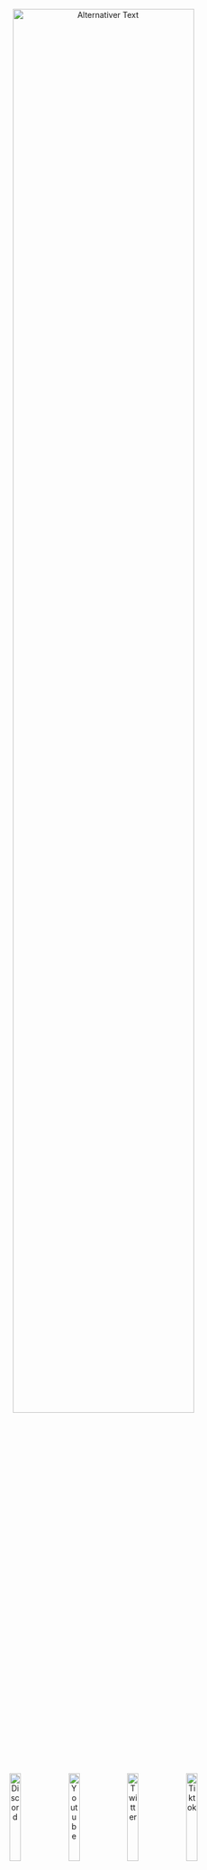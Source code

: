 <br>
<div align="center"> 
<a id="header"><img src="https://chaosaiart.de/nodes/workflows/elements/logo_2.png?v=4" alt="Alternativer Text" width="80%"></a>
</div><br>
<div align="center"> <a href="https://chaosaiart.com/discord"><img src="https://chaosaiart.de/nodes/workflows/elements/c1.png?v=4" alt="Discord" width="20%"></a>
  <a href="https://chaosaiart.com/youtube"><img src="https://chaosaiart.de/nodes/workflows/elements/c2.png?v=4" alt="Youtube" width="20%"></a>
  <a href="https://chaosaiart.com/twitter"><img src="https://chaosaiart.de/nodes/workflows/elements/c3.png?v=4" alt="Twitter" width="20%"></a>
  <a href="https://chaosaiart.com/tiktok"><img src="https://chaosaiart.de/nodes/workflows/elements/c4.png?v=4" alt="Tiktok" width="20%"></a>
 </div> 
<br><br><br>
<a id="Overview"><img src="https://chaosaiart.de/nodes/workflows/elements/overview.png?v=4" alt="Alternativer Text" width="100%"></a>   
<br>
<div align="center"> 
  <a href="#Install"><img src="https://chaosaiart.de/nodes/workflows/elements/d1.png?v=4"  width="25%"></a>
  <a href="#Workflows"><img src="https://chaosaiart.de/nodes/workflows/elements/d2.png?v=4"  width="25%"></a>
  <a href="#Nodes"><img src="https://chaosaiart.de/nodes/workflows/elements/d3.png?v=4"  width="25%"></a>
</div>
<div align="center">
  <a href="#Support"><img src="https://chaosaiart.de/nodes/workflows/elements/d4_2.png?v=4"  width="25%"></a> 
  <a href="#Info"><img src="https://chaosaiart.de/nodes/workflows/elements/d5.png?v=4"  width="25%"></a>
  <a href="https://github.com/chaosaiart/Chaosaiart-Nodes/blob/main/WISH_LIST.md"><img src="https://chaosaiart.de/nodes/workflows/elements/d6.png?v=4"  width="25%"></a>
</div>
<br><br> 
<div align="center">  
    <img src="https://chaosaiart.de/nodes/workflows/elements/overview_h1.png?v=4" alt="Use Case:" width="65%"> <br>
    LowVRAM Animation<br><br><br> 
    <img src="https://chaosaiart.de/nodes/workflows/elements/overview_h3.png?v=4" alt="Examples" width="65%"> <br>
    <img src="https://chaosaiart.de/nodes/workflows/elements/examples_headline_3.png?v=4" alt="txt2img" width="50%"> <br>
    <div align="center"> 
        <img src="https://github.com/chaosaiart/examples/blob/main/Chaosaiart-Nodes/e_img2video_1.gif" width="25%">
        <img src="https://github.com/chaosaiart/examples/blob/main/Chaosaiart-Nodes/e_img2video_2.gif" width="25%">
    </div><br>
    <a href="https://chaosaiart.de/nodes/?json=Animation_img2video">
        <img src="https://chaosaiart.de/nodes/workflows/elements/workflow_dl.png?v=4" width="20%"></a> <br><br><br>
    <img src="https://chaosaiart.de/nodes/workflows/elements/examples_headline_1.png?v=4" alt="txt2img" width="50%"> <br>
    <div align="center">
        <img src="https://github.com/chaosaiart/examples/blob/main/Chaosaiart-Nodes/e1.gif" width="25%">
        <img src="https://github.com/chaosaiart/examples/blob/main/Chaosaiart-Nodes/e2.gif" width="25%">
        <img src="https://github.com/chaosaiart/examples/blob/main/Chaosaiart-Nodes/e3.gif" width="25%">
    </div><br>
    <a href="https://chaosaiart.de/nodes/?json=Animation_txt2video"><img src="https://chaosaiart.de/nodes/workflows/elements/workflow_dl.png?v=4" width="20%"></a> <br><br><br>
    <img src="https://chaosaiart.de/nodes/workflows/elements/examples_headline_2.png?v=4" alt="" width="50%"> <br>
    Work in Progress. 
    <br><br>
    <br>  
    <img src="https://chaosaiart.de/nodes/workflows/elements/overview_h2.png?v=4" alt="Further Use" width="65%"> <br>
    Simplified workflow, VAE inclusion in KSampler<br>
    Workflow automation, e.g., changing checkpoints<br>
    Logical process for testing elements like Controlnet<br>
    Rethinking workflows with switches<br><br><br> 
    <img src="https://chaosaiart.de/nodes/workflows/elements/overview_h4.png?v=4>" alt="Importen" width="65%"> <br>
    This node is based on frame-to-frame generation (img after img).<br>
    This means it is VRAM efficient and suitable for GPUs with low VRAM.<br><br>
    Additional: Chaosaiart-Node is in the early phase, <br>more nodes will be added + Bug fixes + changes.<br><br><br>
</div>
<br>
<a id="Install" name="Install">
<img src="https://chaosaiart.de/nodes/workflows/elements/Install.png?v=4" alt="Install" width="100%"> 
</a>
 
<br>
<div align="center"> 
  <a href="#Install_full"><img src="https://chaosaiart.de/nodes/workflows/elements/h1_2.png?v=4" alt="Manuel" width="25%"></a> 
  <a href="#Install_manager"><img src="https://chaosaiart.de/nodes/workflows/elements/h3.png?v=4" alt="ComfyUI Manager" width="25%"></a>
  <!--a href="#Install_git"><img src="https://chaosaiart.de/nodes/workflows/elements/h2.png?v=4" alt="Git" width="25%"></a-->
</div>
     
<br>
 
<a id="Install_full"> 
<img src="https://chaosaiart.de/nodes/workflows/elements/i1_2.png?v=4" width="100%"> 
</a>
<br>
<dl>
  <dd>
    <dl>
      <dd>  
      1. Install <a href="https://github.com/comfyanonymous/ComfyUI?tab=readme-ov-file#installing">ComfyUI</a><br>
      2. Download <a href="https://github.com/chaosaiart/Chaosaiart-Nodes/archive/refs/heads/main.zip">Chaosaiart-Nodes</a><br>
      3. Unzip Chaosaiart-Nodes with <a href="https://7-zip.org/">7zip</a><br>
      4. Grab the Unzipped "Chaosaiart-Nodes" folder<br>
      5. go into ComfyUI Folder, then "../comfyUI/custom_nodes/" place it in.<br> 
      <img src="https://chaosaiart.de/nodes/workflows/elements/not_do.png?v=4" alt="" width="40%"><br><br>
      6. Windows:
      <br>
      <dl><dd><dl><dd>Use the Install_windows file in the "Chaosaiart-Nodes" folder<br>
      </dd></dl>      
      Linux:  

    pip install opencv-python & pip install tqdm
If you are using a virtual environment (venv), make sure it is activated before installation. 
</dd></dl>
<br> 
<!--7. get a good checkpoint, like <a href="https://civitai.com/models/9409?modelVersionId=30163">Anything5</a> ( Folder: ../ComfyUI/models/checkpoints )    
</dl-->
<div align="center"> 
Open ComfyUI, Load or Drag & Drop one of the <a href="#workflow_overview">workflows</a>.    
</div>     
<br>
<br>
</dl>  
</dd>
</dl>
</dd>
</dl>  

<a id="Install_manager">
<img src="https://chaosaiart.de/nodes/workflows/elements/i3.png?v=4" alt="" width="100%">
</a>
<br>
<dl>
  <dd>
    <dl>
      <dd>   
      1. Install <a href="https://github.com/comfyanonymous/ComfyUI?tab=readme-ov-file#installing">ComfyUI</a><br>
      2. Install <a href="https://github.com/ltdrdata/ComfyUI-Manager">ComfyUI Manager</a><br>
      3. Open Manager, Use "Install via Git URL".<br>
      4. Command:
      
    https://github.com/chaosaiart/Chaosaiart-Nodes
<!--x>    
5. get a good checkpoint, like <a href="https://civitai.com/models/9409?modelVersionId=30163">Anything5</a> ( Folder: ../ComfyUI/models/checkpoints )</x>
<br--><br>
<div align="center"> 
Open ComfyUI, Load or Drag & Drop one of the <a href="#workflow_overview">workflows</a>.    
</div>      
<br>
<br>
</dl></dd></dl>  


<!--a id="Install_git">
<img src="https://chaosaiart.de/nodes/workflows/elements/i2.png?v=4" alt="Install" width="100%">
</a>
<br>
<dl>
  <dd>
    <dl>
      <dd> 
        1. Install <a href="https://github.com/comfyanonymous/ComfyUI?tab=readme-ov-file#installing">ComfyUI</a><br>
        2. Install <a href="https://git-scm.com/downloads">git</a><br>
        3. Open the ComfyUI folder, then "../ComfyUI/custom_nodes"<br>
        <br>
    <dl>
      <dd> 
        Windows:
        <dl><dd>   
          4. Use the folder path, type CMD<br>
          5. Use the command in CMD:<br>

    git clone https://github.com/chaosaiart/Chaosaiart-Nodes
<x>6. Use the Install_windows file in the "Chaosaiart-Nodes" folder<br> 
7. get a good checkpoint, like <a href="https://civitai.com/models/9409?modelVersionId=30163">Anything5</a> ( Folder: ../ComfyUI/models/checkpoints )</x><br> 
<div align="center"> 
Open ComfyUI, Load or Drag & Drop one of the <a href="#workflow_overview">workflows</a>.<br> 
</div>      
        <br>
        </dd>
        Linux:
        <dl><dd> 
        4. use:
    
    git clone https://github.com/chaosaiart/Chaosaiart-Nodes 
<br>
5. use: 

    pip install opencv-python & pip install tqdm
If you are using a virtual environment (venv), make sure it is activated before installation.
<x> <br><br>
6. get a good checkpoint, like <a href="https://civitai.com/models/9409?modelVersionId=30163">Anything5</a> ( Folder: ../ComfyUI/models/checkpoints )</x><br> 
<br><br>
<div align="center"> 
Open ComfyUI, Load or Drag & Drop one of the <a href="#workflow_overview">workflows</a>.    
</div>      
</dd></dl></dd></dl></dd></dl></dd></dl>     
<br>
<br-->

 
   
<a id="Workflows" name="Workflows">
<img src="https://chaosaiart.de/nodes/workflows/elements/workflows.png?v=4" alt="Workflows" width="100%">
</a> 

<div align="center">  
  <a href="#Workflow_basic"><img src="https://chaosaiart.de/nodes/workflows/elements/wi_1.png?v=4" alt="Install" width="25%"></a> 
  <a href="#Workflow_animation"><img src="https://chaosaiart.de/nodes/workflows/elements/wi_2_2.png?v=4" alt="Install" width="25%"></a> 
  <a href="#Workflow_expert"><img src="https://chaosaiart.de/nodes/workflows/elements/wi_3.png?v=4" alt="Install" width="25%"></a>  
</div> <br><br><br>
<a id="Workflow_basic">
  <img src="https://chaosaiart.de/nodes/workflows/elements/w1.png?v=4" alt="Workflows" width="100%">
</a>
<div>
<dl>
  <dd>
    <dl>
      <dd>
      <a id="workflow_overview"></a>
      <div align="center">  
        <a href="#workflow_3"><img src="https://chaosaiart.de/nodes/workflows/elements/wi_b_3.png?v=4" width="30%"></a>
        <a href="#workflow_4"><img src="https://chaosaiart.de/nodes/workflows/elements/wi_b_4.png?v=4" width="30%"></a>
        <a href="#workflow_5"><img src="https://chaosaiart.de/nodes/workflows/elements/wi_b_5.png?v=4" width="30%"></a>
      </div>
      <div align="center">  
        <a href="#workflow_2"><img src="https://chaosaiart.de/nodes/workflows/elements/wi_b_2.png?v=4" width="30%"></a>
        <a href="#workflow_9"><img src="https://chaosaiart.de/nodes/workflows/elements/wi_b_9.png?v=4" width="30%"></a>
        <a href="#workflow_8"><img src="https://chaosaiart.de/nodes/workflows/elements/wi_b_8.png?v=4" width="30%"></a>
      </div>
      <div align="center">  
        <a href="#workflow_1"><img src="https://chaosaiart.de/nodes/workflows/elements/wi_b_1.png?v=4" width="30%"></a>
        <a href="#workflow_6"><img src="https://chaosaiart.de/nodes/workflows/elements/wi_b_6.png?v=4" width="30%"></a>
        <a href="#workflow_7"><img src="https://chaosaiart.de/nodes/workflows/elements/wi_b_7.png?v=4" width="30%"></a> 
      </div>
      <div align="center">  
        <a href="#workflow_10"><img src="https://chaosaiart.de/nodes/workflows/elements/wi_b_10.png?v=4" width="30%"></a>
        <a href="#workflow_11"><img src="https://chaosaiart.de/nodes/workflows/elements/wi_b_11.png?v=4" width="30%"></a> 
        <a href="#workflow_12"><img src="https://chaosaiart.de/nodes/workflows/elements/wi_b_12.png?v=4" width="30%"></a> 
      </div>
      <div align="center">  
        <a href="#workflow_14"><img src="https://chaosaiart.de/nodes/workflows/elements/wi_b_14.png?v=4" width="30%"></a> 
        <a href="#workflow_15"><img src="https://chaosaiart.de/nodes/workflows/elements/wi_b_15.png?v=4" width="30%"></a> 
      </div>
      <!-- Checkpoint Changer --->
      <a id="workflow_3"></a><br><br>
      <img src="https://chaosaiart.de/nodes/workflows/elements/wi_b_3.png?v=4" width="30%"><br> 
      <dl><dd>
      Change Checkpoint, you can specify when.<br>
      1x Frame = 1x generated Img / Batch<br>
      <img src="https://chaosaiart.de/nodes/workflows/img/Basic_Checkpoint_changing.jpg?v=4" width="100%"><br>
      <div align="center"><a href="https://chaosaiart.de/nodes/?json=Basic_Checkpoint_changing">
        <img src="https://chaosaiart.de/nodes/workflows/elements/workflow_dl.png?v=4" width="20%">
      </a> 
      </div>
      <!-- Prompt Changer --->
      <a id="workflow_4"></a><br><br>
      </dl>
      <img src="https://chaosaiart.de/nodes/workflows/elements/wi_b_4.png?v=4" width="30%"><br> 
      <dl><dd>
      Change Prompt, you can specify when.<br>
      1x Frame = 1x generated Img / Batch<br>
      <img src="https://chaosaiart.de/nodes/workflows/img/Basic_Prompt_changing.jpg?v=4" width="100%"><br>
      <div align="center"><a href="https://chaosaiart.de/nodes/?json=Basic_Prompt_changing"><img src="https://chaosaiart.de/nodes/workflows/elements/workflow_dl.png?v=4" width="20%"></a> 
      </div>
      <!-- Checkpoint & Prompt Changer -->
      <a id="workflow_5"></a>
      <br><br>
      </dl> 
      <img src="https://chaosaiart.de/nodes/workflows/elements/wi_b_5.png?v=4" width="30%"><br> 
      <dl><dd>
      Change Checkpoint & Prompt, you can specify when.<br>
      1x Frame = 1x generated Img / Batch<br>
      <img src="https://chaosaiart.de/nodes/workflows/img/Basic_Checkpoint_Prompt_changing.jpg?v=4" width="100%"><br>
      <div align="center"><a href="https://chaosaiart.de/nodes/?json=Basic_Checkpoint_Prompt_changing"><img src="https://chaosaiart.de/nodes/workflows/elements/workflow_dl.png?v=4" width="20%"></a> 
      </div>
      <!-- Batch Loader -->
      <a id="workflow_2"></a>
      <br><br>
      </dl>
      <img src="https://chaosaiart.de/nodes/workflows/elements/wi_b_2.png?v=4" width="30%"><br> 
      <dl><dd>
      Basic img2img Batch Loader<br>
      Select folder, Each generation uses the next image.<br>
      You also can Repeat Img.<br>
      <img src="https://chaosaiart.de/nodes/workflows/img/Basic_Image_Batch_img2img.jpg?v=4" width="100%"><br>
      <div align="center"><a href="https://chaosaiart.de/nodes/?json=Basic_Image_Batch_img2img"><img src="https://chaosaiart.de/nodes/workflows/elements/workflow_dl.png?v=4" width="20%"></a> 
      </div>
      <br>
      Basic Controlnet Batch Loader<br>
      Select folder, Each generation uses the next image.<br>
      You also can Repeat Img.<br>
      <img src="https://chaosaiart.de/nodes/workflows/img/Basic_Image_Batch_controlnet.jpg?v=4" width="100%"><br>
      <div align="center"><a href="https://chaosaiart.de/nodes/?json=Basic_Image_Batch_controlnet"><img src="https://chaosaiart.de/nodes/workflows/elements/workflow_dl.png?v=4" width="20%"></a> 
      </div>
      <!-- Video2img-->
      <a id="workflow_9"></a>
      <br><br>
      </dl> 
      <img src="https://chaosaiart.de/nodes/workflows/elements/wi_b_9.png?v=4" width="30%"><br> 
      <dl><dd>
      Splitt Video in to Frames / img 
      <img src="https://chaosaiart.de/nodes/workflows/img/Basic_video2img.jpg?v=4" width="100%"><br>  
      <div align="center"><a href="https://chaosaiart.de/nodes/?json=Basic_video2img"><img src="https://chaosaiart.de/nodes/workflows/elements/workflow_dl.png?v=4" width="20%"></a> 
      </div>
      <!-- img2video -->
      <a id="workflow_8"></a>
      <br><br>
      </dl>
      <img src="https://chaosaiart.de/nodes/workflows/elements/wi_b_8.png?v=4" width="30%"><br> 
      <dl><dd>
      Stitching Image to Video
      <img src="https://chaosaiart.de/nodes/workflows/img/Basic_img2video.jpg?v=4" width="100%"><br>  
      <div align="center"><a href="https://chaosaiart.de/nodes/?json=Basic_img2video"><img src="https://chaosaiart.de/nodes/workflows/elements/workflow_dl.png?v=4" width="20%"></a> 
      </div><br><br> 
      Stitching Image to Gif 
      <img src="https://chaosaiart.de/nodes/workflows/img/Basic_img2gif.jpg?v=4" width="100%"><br>  
      <div align="center"><a href="https://chaosaiart.de/nodes/?json=Basic_img2gif"><img src="https://chaosaiart.de/nodes/workflows/elements/workflow_dl.png?v=4" width="20%"></a> 
      </div>
      <!-- Cache Reloader -->
      <a id="workflow_1"></a>
      <br><br>  
      </dl>
      <img src="https://chaosaiart.de/nodes/workflows/elements/wi_b_1.png?v=4" width="30%"><br> 
      <dl><dd>
      First Step for Animation<br>
      Cache a Img for the next generate, in this Case Img2img. 
      My <a href="#wi_b_4">Promptchanger workflow</a> has been implemented. Prompt Changer<br> 
      <img src="https://chaosaiart.de/nodes/workflows/img/Basic_img2img_cache_animation.jpg?v=4" width="100%"><br>  
      <div align="center"><a href="https://chaosaiart.de/nodes/?json=Basic_img2img_cache_animation"><img src="https://chaosaiart.de/nodes/workflows/elements/workflow_dl.png?v=4" width="20%"></a> 
      </div>
      <!-- Controlnet Changer -->
      <a id="workflow_6"></a>
      <br><br>
      </dl>
      <img src="https://chaosaiart.de/nodes/workflows/elements/wi_b_6.png?v=4" width="30%"><br> 
      <dl><dd>
      Change Controlnet Settings by Counting.<br>
      1x Frame = 1x generated Img / Batch = Step<br>
      You will need <a href="https://civitai.com/models/38784?modelVersionId=44716">Canny Model<a>
      <img src="https://chaosaiart.de/nodes/workflows/img/Basic_controlnet_start_end_steps_changing.jpg?v=4" width="100%"><br>
      <div align="center"><a href="https://chaosaiart.de/nodes/?json=Basic_controlnet_start_end_steps_changing"><img src="https://chaosaiart.de/nodes/workflows/elements/workflow_dl.png?v=4" width="20%"></a> 
      </div>
      <!-- Save Prompt -->
      <a id="workflow_7"></a>
      <br><br>
      </dl>
      <img src="https://chaosaiart.de/nodes/workflows/elements/wi_b_7.png?v=4" width="30%"><br> 
      <dl><dd>
      Save and Load your Prompt + Simple Workflow.<br>
      For Loading & Saving Text you need to Install this <a href="https://github.com/pythongosssss/ComfyUI-Custom-Scripts?tab=readme-ov-file#installation">Custom Node</a>
      <img src="https://chaosaiart.de/nodes/workflows/img/Basic_save_load_Prompts.jpg?v=4" width="100%"><br>
      <div align="center"><a href="https://chaosaiart.de/nodes/?json=Basic_save_load_Prompts"><img src="https://chaosaiart.de/nodes/workflows/elements/workflow_dl.png?v=4" width="20%"></a> 
      </div>
      <!-- Switch -->
      <a id="workflow_10"></a>
      <br><br>
      </dl>
      <img src="https://chaosaiart.de/nodes/workflows/elements/wi_b_10.png?v=4" width="30%"><br> 
      <dl><dd>
      Using Any-Switch to control any input at any time.
      <img src="https://chaosaiart.de/nodes/workflows/img/Basic_Any_Switch_Count.jpg?v=4" width="100%"><br>
      <div align="center"><a href="https://chaosaiart.de/nodes/?json=Basic_Any_Switch_Count"><img src="https://chaosaiart.de/nodes/workflows/elements/workflow_dl.png?v=4" width="20%"></a> 
      </div>
      <!-- Array -->
      <a id="workflow_11"></a>
      <br><br>
      </dl>
      <img src="https://chaosaiart.de/nodes/workflows/elements/wi_b_11.png?v=4" width="30%"><br> 
      <dl><dd>
      Utilize arrays to enhance the organization of your workspace, or swiftly switch between processes to test things.
      <img src="https://chaosaiart.de/nodes/workflows/img/Basic_using_Array.jpg?v=4" width="100%"><br>
      <div align="center"><a href="https://chaosaiart.de/nodes/?json=Basic_using_Array"><img src="https://chaosaiart.de/nodes/workflows/elements/workflow_dl.png?v=4" width="20%"></a> 
      </div>
      <!-- Lora -->
      <a id="workflow_12"></a>
      <br><br>
      </dl>
      <img src="https://chaosaiart.de/nodes/workflows/elements/wi_b_12.png?v=4" width="30%"><br> 
      <dl><dd>
      Lora Input
      <img src="https://chaosaiart.de/nodes/workflows/img/Basic_Lora.jpg?v=4" width="100%"><br>
      <div align="center"><a href="https://chaosaiart.de/nodes/?json=Basic_Lora"><img src="https://chaosaiart.de/nodes/workflows/elements/workflow_dl.png?v=4" width="20%"></a> 
      </div>
      <!-- Random Prompt Filed -->
      <a id="workflow_14"></a>
      <br><br>
      </dl>
      <img src="https://chaosaiart.de/nodes/workflows/elements/wi_b_14.png?v=4" width="30%"><br> 
      <dl><dd>
      usable in all 🔶Chaosaiart prompt fields. 
      <img src="https://chaosaiart.de/nodes/workflows/img/Basic_random_prompt_part.jpg?v=4" width="100%"><br>
      <div align="center"> 
      </div> 
      </dl>
      <!-- Random Prompt Filed -->
      <a id="workflow_15"></a>
      <br><br>
      </dl>
      <dl><dd>
      <img src="https://chaosaiart.de/nodes/workflows/elements/wi_b_15.png?v=4" width="30%"><br> 
      <dl><dd>
      Change Contrast, Color, Brightness, Red, Green, Blue.
      <img src="https://chaosaiart.de/nodes/workflows/img/Basic_color_change.jpg?v=4" width="100%"><br>
      <div align="center"> 
      <div align="center"><a href="https://chaosaiart.de/nodes/?json=Basic_color_change"><img src="https://chaosaiart.de/nodes/workflows/elements/workflow_dl.png?v=4" width="20%"></a> 
      </div> 
      </dl>
      <br><br>
      <br><br><br>
        
</dd></dl></dd></dl>  
<a id="Workflow_animation">
  <img src="https://chaosaiart.de/nodes/workflows/elements/w2_2.png?v=4" alt="Workflows" width="100%">
</a>
<div>
<dl>
  <dd>
    <dl>
      <dd>
      <div align="center">  
        <a href="#workflow_Animation_1"><img src="https://chaosaiart.de/nodes/workflows/elements/wi_a_3.png?v=4" width="30%"></a> 
        <a href="#workflow_Animation_2"><img src="https://chaosaiart.de/nodes/workflows/elements/wi_a_4.png?v=4" width="30%"></a> 
      </div> 
      <a id="workflow_Animation_1"></a>
      <br><br>
        <img src="https://chaosaiart.de/nodes/workflows/elements/wi_a_3.png?v=4" width="30%">
      <dl><dd>
      Animation:<br> 
        This workflow has integrated the cache of the <a href="#workflow_1">Cache Workflow</a> in KSampler. <br>
        Additionally, KSampler has been modified to yield better results for animations.<br> 
        For example, the method "Fixed 0.5" has been optimized for checkpoint sd1.5.<br>
        Afterwards, you must stitch the images into a video using <a href="#workflow_8">img2video Basic Workflow</a> 
      <img src="https://chaosaiart.de/nodes/workflows/img/Animation_txt2video.jpg?v=4" width="100%"> 
      </dl> 
      <div align="center"><a href="https://chaosaiart.de/nodes/?json=Animation_txt2video"><img src="https://chaosaiart.de/nodes/workflows/elements/workflow_dl.png?v=4" width="20%"></a> 
      </div>
      <a id="workflow_Animation_2"></a>
      <br><br>
      <img src="https://chaosaiart.de/nodes/workflows/elements/wi_a_4.png?v=4" width="30%">
      <dl><dd>
      Same workflow as <a href="#workflow_Animation_1">txt2video</a>, but with image input.
      <img src="https://chaosaiart.de/nodes/workflows/img/Animation_img2video.jpg?v=4" width="100%">
      <div align="center"><a href="https://chaosaiart.de/nodes/?json=Animation_img2video"><img src="https://chaosaiart.de/nodes/workflows/elements/workflow_dl.png?v=4" width="20%"></a> 
      </div>
      </dl> 
       <br><br><br><br><br>
      </dl>  
</dd></dl></dd></dl> 

<a id="Workflow_expert">
  <img src="https://chaosaiart.de/nodes/workflows/elements/w3.png?v=4" alt="Workflows" width="100%">
</a>
<div>
<dl>
  <dd>
    <dl>
      <dd>
      <div align="center">  
        <a href="#workflow_Expert_1"><img src="https://chaosaiart.de/nodes/workflows/elements/experte_1.png?v=4" width="30%"></a>  
      </div>
      <a id="workflow_Expert_1"></a>
      <br><br>
        <img src="https://chaosaiart.de/nodes/workflows/elements/experte_1.png?v=4" width="30%">
      <dl><dd>
       In this workflow, the 🔶 Ksampler <a href="#workflow_Animation_1">txt</a> & <a href="#workflow_Animation_2">img2video</a> v1 has been dissected into its individual components.<br> This allows you to see what it consists of and enables you to adjust the values yourselves.
      <img src="https://chaosaiart.de/nodes/workflows/img/expert_txt2video_img2video.jpg?v=4" width="100%"> 
      </dl> 
      <div align="center"><a href="https://chaosaiart.de/nodes/?json=expert_txt2video_img2video"><img src="https://chaosaiart.de/nodes/workflows/elements/workflow_dl.png?v=4" width="20%"></a> 
      </div><br><br>  
</dd></dl></dd></dl> 
</div>
<a id="Nodes" name="Nodes">
<img src="https://chaosaiart.de/nodes/workflows/elements/nodes.png?v=4" alt="Nodes" width="100%">
</a> 
<!-- Headline Nodes -->
<!--div align="center">
<a href="#nodes_1"><img src="https://chaosaiart.de/nodes/workflows/elements/ni_1.png?v=4" alt="" width="30%"></a>
<a href="#nodes_2"><img src="https://chaosaiart.de/nodes/workflows/elements/ni_2.png?v=4" alt="" width="30%"></a>
<a href="#nodes_3"><img src="https://chaosaiart.de/nodes/workflows/elements/ni_3.png?v=4" alt="" width="30%"></a>
</div>
<div align="center">
<a href="#nodes_4"><img src="https://chaosaiart.de/nodes/workflows/elements/ni_4.png?v=4" alt="" width="30%"></a>
<a href="#nodes_6"><img src="https://chaosaiart.de/nodes/workflows/elements/ni_6.png?v=4" alt="" width="30%"></a>
<a href="#nodes_7"><img src="https://chaosaiart.de/nodes/workflows/elements/ni_7.png?v=4" alt="" width="30%"></a>
</div>
<div align="center">
<a href="#nodes_10"><img src="https://chaosaiart.de/nodes/workflows/elements/ni_10.png?v=4" alt="" width="30%"></a> 
<a href="#nodes_9"><img src="https://chaosaiart.de/nodes/workflows/elements/ni_9.png?v=4" alt="" width="30%"></a>
<a href="#nodes_5"><img src="https://chaosaiart.de/nodes/workflows/elements/ni_5.png?v=4" alt="" width="30%"></a>
</div>
<div align="center">
<a href="#nodes_8"><img src="https://chaosaiart.de/nodes/workflows/elements/ni_8.png?v=4" alt="" width="30%"></a>
</div>
<br><br><br-->
<!--div align="center"-->
<div>
  <!-- Image -->  
  <details>
  <summary>🔶 Image</summary> 
  <a id="nodes_1"><img src="https://chaosaiart.de/nodes/workflows/elements/ni_1.png?v=4" alt="" width="30%"></a><br> 
  <img src="https://chaosaiart.de/nodes/workflows/nodes/image_1.jpg?v=4" alt="Nodes" width="50%">
  <img src="https://chaosaiart.de/nodes/workflows/nodes/image_2.jpg?v=4" alt="Nodes" width="50%"><br><br>
  </details> 
  <details>
  <summary>🔶 Ksampler</summary> 
  <!-- Ksampler -->
  <a id="nodes_2"><img src="https://chaosaiart.de/nodes/workflows/elements/ni_2.png?v=4" alt="" width="30%"></a><br> 
  <img src="https://chaosaiart.de/nodes/workflows/nodes/Ksampler_1.jpg?v=4" alt="Nodes" width="50%">
  <img src="https://chaosaiart.de/nodes/workflows/nodes/Ksampler_3.jpg?v=4" alt="Nodes" width="50%">
  <img src="https://chaosaiart.de/nodes/workflows/nodes/Ksampler_2.jpg?v=4" alt="Nodes" width="50%">
  <img src="https://chaosaiart.de/nodes/workflows/nodes/One_Node.jpg?v=4" alt="Nodes" width="50%"><br><br>
  </details> 
  <details>
  <summary>🔶 Cache</summary> 
  <!-- cache -->
  <a id="nodes_3"><img src="https://chaosaiart.de/nodes/workflows/elements/ni_3.png?v=4" alt="" width="30%"></a><br> 
  <img src="https://chaosaiart.de/nodes/workflows/nodes/cache_1.jpg?v=4" alt="Nodes" width="50%">
  <img src="https://chaosaiart.de/nodes/workflows/nodes/cache_2.jpg?v=4" alt="Nodes" width="50%">
  <img src="https://chaosaiart.de/nodes/workflows/nodes/cache_3.jpg?v=4" alt="Nodes" width="50%"><br><br>
  </details> 
  <details>
  <summary>🔶 Logic</summary> 
  <!-- Logic --> 
  <a id="nodes_4"><img src="https://chaosaiart.de/nodes/workflows/elements/ni_4.png?v=4" alt="" width="30%"></a><br> 
  <img src="https://chaosaiart.de/nodes/workflows/nodes/logic.jpg?v=4" alt="Nodes" width="50%"><br><br>
  </details> 
  <details>
  <summary>🔶 Prompt</summary> 
  <!-- Prompt --> 
  <a id="nodes_6"><img src="https://chaosaiart.de/nodes/workflows/elements/ni_6.png?v=4" alt="" width="30%"></a><br> 
  <img src="https://chaosaiart.de/nodes/workflows/nodes/prompt_1.jpg?v=4" alt="Nodes" width="50%">
  <img src="https://chaosaiart.de/nodes/workflows/nodes/prompt_2.jpg?v=4" alt="Nodes" width="50%"><br><br>
  </details> 
  <details>
  <summary>🔶 Checkpoint</summary>
  <!-- checkpoint --> 
  <a id="nodes_7"><img src="https://chaosaiart.de/nodes/workflows/elements/ni_7.png?v=4" alt="" width="30%"></a><br> 
  <img src="https://chaosaiart.de/nodes/workflows/nodes/checkpoint_1.jpg?v=4" alt="Nodes" width="50%">
  <img src="https://chaosaiart.de/nodes/workflows/nodes/checkpoint_2.jpg?v=4" alt="Nodes" width="50%">
  <img src="https://chaosaiart.de/nodes/workflows/nodes/checkpoint_3.jpg?v=4" alt="Nodes" width="50%"><br><br>
  </details> 
  <details>
  <summary>🔶 Lora</summary>
  <!-- Lora --> 
  <a id="nodes_10"><img src="https://chaosaiart.de/nodes/workflows/elements/ni_10.png?v=4" alt="" width="30%"></a><br> 
  <img src="https://chaosaiart.de/nodes/workflows/nodes/lora.jpg?v=4" alt="Nodes" width="50%"><br><br>
  </details> 
  <details>
  <summary>🔶 Controlnet</summary>
  <!-- Controlnet --> 
  <a id="nodes_9"><img src="https://chaosaiart.de/nodes/workflows/elements/ni_9.png?v=4" alt="" width="30%"></a><br> 
  <img src="https://chaosaiart.de/nodes/workflows/nodes/controlnet.jpg?v=4" alt="Nodes" width="50%"><br><br>
  </details> 
  <details>
  <summary>🔶 Special</summary>
  <!-- special --> 
  <a id="nodes_5"><img src="https://chaosaiart.de/nodes/workflows/elements/ni_5.png?v=4" alt="" width="30%"></a><br> 
  <img src="https://chaosaiart.de/nodes/workflows/nodes/onlymy.jpg?v=4" alt="Nodes" width="50%"><br><br>
  </details>
  <details>
  <summary>🔶 Switch</summary>
  <!-- Switch --> 
  <a id="nodes_8"><img src="https://chaosaiart.de/nodes/workflows/elements/ni_8.png?v=4" alt="" width="30%"></a><br> 
  <img src="https://chaosaiart.de/nodes/workflows/nodes/switch_1.jpg?v=4" alt="Nodes" width="50%">
  <img src="https://chaosaiart.de/nodes/workflows/nodes/switch_2.jpg?v=4" alt="Nodes" width="50%"><br><br></details>
</div> 
<!-- --->
<!-- --->
<!-- --->
<br><br>
<a id="Support" name="Support">
<img src="https://chaosaiart.de/nodes/workflows/elements/supportme.png?v=4" alt="Nodes" width="100%">
</a>
<dl><dd>
<!-- buy me a coffee -->
<a href="https://chaosaiart.de/donate?use=buymeacoffee"><img src="https://chaosaiart.de/nodes/workflows/elements/mo_1.png?v=4" width="30%"></a>
<dl><dd>
<a href="https://chaosaiart.de/donate?use=buymeacoffee">Open Buymeacoffee</a><br><br>
</dd>
<!-- Paypal -->
<a href="https://chaosaiart.de/donate?use=paypal"><img src="https://chaosaiart.de/nodes/workflows/elements/mo_2.png?v=4" width="30%"></a>
<dl><dd>
<a href="https://chaosaiart.de/donate?use=paypal">Open Paypal</a><br><br>
</dd>
<!-- Patreon -->
<a href="https://chaosaiart.de/donate?use=patreon"><img src="https://chaosaiart.de/nodes/workflows/elements/mo_3.png?v=4" width="30%"></a>
<dl><dd>
<a href="https://chaosaiart.de/donate?use=patreon">
Open Patreon</a><br><br>
</dd>
</dl></dd>
<br><br>
<!-- --->
<!-- --->
<!-- --->
<a id="Info" name="Info">
<img src="https://chaosaiart.de/nodes/workflows/elements/info.png?v=4" alt="Nodes" width="100%">
</a>
<a id="Credits"><img src="https://chaosaiart.de/nodes/workflows/elements/zi_1.png?v=4" width="30%"></a>
<dl><dd>
Credits to pythongosssss for their <a href="https://github.com/pythongosssss/ComfyUI-Custom-Scripts?tab=readme-ov-file#installation">custom node</a> without it, my info display would have been more challenging.
</dd>
<br><br>
<a id="web"><img src="https://chaosaiart.de/nodes/workflows/elements/zi_3.png?v=4" width="30%"></a>
<dl><dd>
<a href="https://chaosaiart.de">https://chaosaiart.de</a> &
<a href="https://chaosaiart.com">https://chaosaiart.com</a>
</dd>
<br><br> 
</dd>